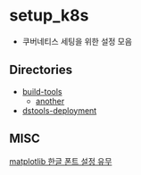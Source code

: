 # setup_k8s

- 쿠버네티스 세팅을 위한 설정 모음 

## Directories 

- [build-tools](./build-tools.md) 
  + [another](https://github.com/anarinsk/til/blob/master/kubernetes/kaniko.md)
- [dstools-deployment](https://github.com/anarinsk/til/blob/master/kubernetes/launch-dstools.md)

## MISC 

[matplotlib 한글 폰트 설정 유무 ](https://github.com/anarinsk/til/blob/master/python/check-matplotlb-korfont.md)

